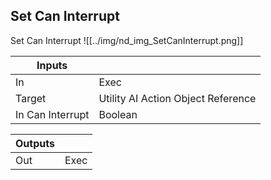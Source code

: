 ## Set Can Interrupt
Set Can Interrupt
![[../img/nd_img_SetCanInterrupt.png]]

|Inputs||
|--|--|
| In | Exec |
| Target | Utility AI Action Object Reference |
| In Can Interrupt | Boolean |

|Outputs||
|--|--|
| Out | Exec |

